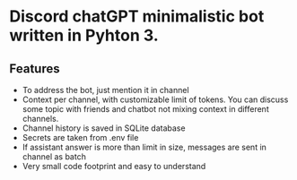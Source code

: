 # Discord chatGPT minimalistic bot written in Pyhton 3.
## Features
- To address the bot, just mention it in channel
- Context per channel, with customizable limit of tokens. You can discuss some topic with friends and chatbot not mixing context in different channels.
- Channel history is saved in SQLite database
- Secrets are taken from .env file 
- If assistant answer is more than limit in size, messages are sent in channel as batch
- Very small code footprint and easy to understand
